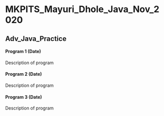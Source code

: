 # MKPITS_Mayuri_Dhole_Java_Nov_2020

## Adv_Java_Practice
#### Program 1 (Date)
Description of program

#### Program 2 (Date)
Description of program

#### Program 3 (Date)
Description of program


